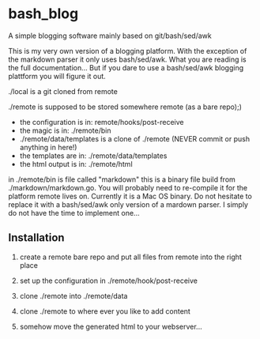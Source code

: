 # bash_blog
A simple blogging software mainly based on git/bash/sed/awk

This is my very own version of a blogging platform. With the exception
of the markdown parser it only uses bash/sed/awk. What you are reading
is the full documentation... But if you dare to use a bash/sed/awk blogging
plattform you will figure it out.

./local is a git cloned from remote

./remote is supposed to be stored somewhere remote (as a bare repo);)
- the configuration is in: remote/hooks/post-receive
- the magic is in: ./remote/bin
- ./remote/data/templates is a clone of ./remote (NEVER commit or push anything in here!)
- the templates are in: ./remote/data/templates
- the html output is in: ./remote/html

in ./remote/bin is file called "markdown" this is a binary file build
from ./markdown/markdown.go. You will probably need to re-compile
it for the platform remote lives on. Currently it is a Mac OS binary.
Do not hesitate to replace it with a bash/sed/awk only version of a
mardown parser. I simply do not have the time to implement one...

## Installation
1) create a remote bare repo and put all files from remote into the right place

2) set up the configuration in ./remote/hook/post-receive

3) clone ./remote into ./remote/data

4) clone ./remote to where ever you like to add content

5) somehow move the generated html to your webserver...
